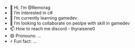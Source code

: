 - 👋 Hi, I’m @Remorag
- 👀 I’m interested in с#
- 🌱 I’m currently learning gamedev
- 💞️ I’m looking to collaborate on peolpe with skill in gamedev 
- 📫 How to reach me discord - thyraisene0
- 😄 Pronouns: ...
- ⚡ Fun fact: ...

<!---
Remorag/Remorag is a ✨ special ✨ repository because its `README.md` (this file) appears on your GitHub profile.
You can click the Preview link to take a look at your changes.
--->
